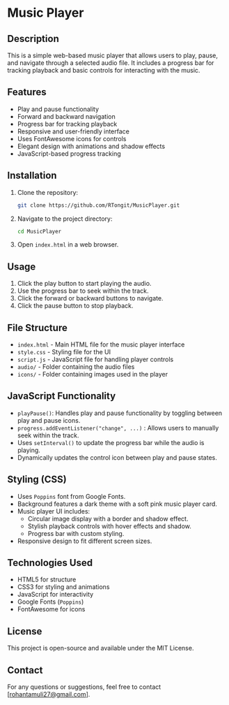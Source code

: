 # Music Player

## Description

This is a simple web-based music player that allows users to play, pause, and navigate through a selected audio file. It includes a progress bar for tracking playback and basic controls for interacting with the music.

## Features

- Play and pause functionality
- Forward and backward navigation
- Progress bar for tracking playback
- Responsive and user-friendly interface
- Uses FontAwesome icons for controls
- Elegant design with animations and shadow effects
- JavaScript-based progress tracking

## Installation

1. Clone the repository:
   ```sh
   git clone https://github.com/RTongit/MusicPlayer.git
   ```
2. Navigate to the project directory:
   ```sh
   cd MusicPlayer
   ```
3. Open `index.html` in a web browser.

## Usage

1. Click the play button to start playing the audio.
2. Use the progress bar to seek within the track.
3. Click the forward or backward buttons to navigate.
4. Click the pause button to stop playback.

## File Structure

- `index.html` - Main HTML file for the music player interface
- `style.css` - Styling file for the UI
- `script.js` - JavaScript file for handling player controls
- `audio/` - Folder containing the audio files
- `icons/` - Folder containing images used in the player

## JavaScript Functionality

- `playPause()`: Handles play and pause functionality by toggling between play and pause icons.
- `progress.addEventListener("change", ...)` : Allows users to manually seek within the track.
- Uses `setInterval()` to update the progress bar while the audio is playing.
- Dynamically updates the control icon between play and pause states.

## Styling (CSS)

- Uses `Poppins` font from Google Fonts.
- Background features a dark theme with a soft pink music player card.
- Music player UI includes:
  - Circular image display with a border and shadow effect.
  - Stylish playback controls with hover effects and shadow.
  - Progress bar with custom styling.
- Responsive design to fit different screen sizes.

## Technologies Used

- HTML5 for structure
- CSS3 for styling and animations
- JavaScript for interactivity
- Google Fonts (`Poppins`)
- FontAwesome for icons

## License

This project is open-source and available under the MIT License.

## Contact

For any questions or suggestions, feel free to contact [rohantamuli27@gmail.com].

